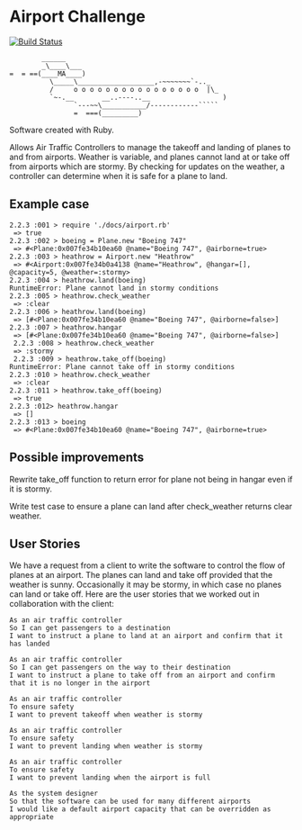Airport Challenge
=================
[![Build Status](https://travis-ci.org/makersacademy/airport_challenge.svg?branch=master)](https://travis-ci.org/makersacademy/airport_challenge)

```
        ______
        _\____\___
=  = ==(____MA____)
          \_____\___________________,-~~~~~~~`-.._
          /     o o o o o o o o o o o o o o o o  |\_
          `~-.__       __..----..__                  )
                `---~~\___________/------------`````
                =  ===(_________)

```




Software created with Ruby.

Allows Air Traffic Controllers to manage the takeoff and landing of planes to and from airports. Weather is variable, and planes cannot land at or take off from airports which are stormy. By checking for updates on the weather, a controller can determine when it is safe for a plane to land.

Example case
------------
```
2.2.3 :001 > require './docs/airport.rb'
 => true
2.2.3 :002 > boeing = Plane.new "Boeing 747"
 => #<Plane:0x007fe34b10ea60 @name="Boeing 747", @airborne=true>
2.2.3 :003 > heathrow = Airport.new "Heathrow"
 => #<Airport:0x007fe34b0a4138 @name="Heathrow", @hangar=[], @capacity=5, @weather=:stormy>
2.2.3 :004 > heathrow.land(boeing)
RuntimeError: Plane cannot land in stormy conditions
2.2.3 :005 > heathrow.check_weather
 => :clear
2.2.3 :006 > heathrow.land(boeing)
 => [#<Plane:0x007fe34b10ea60 @name="Boeing 747", @airborne=false>]
2.2.3 :007 > heathrow.hangar
 => [#<Plane:0x007fe34b10ea60 @name="Boeing 747", @airborne=false>]
 2.2.3 :008 > heathrow.check_weather
 => :stormy
 2.2.3 :009 > heathrow.take_off(boeing)
RuntimeError: Plane cannot take off in stormy conditions
2.2.3 :010 > heathrow.check_weather
 => :clear
2.2.3 :011 > heathrow.take_off(boeing)
 => true
2.2.3 :012> heathrow.hangar
 => []
2.2.3 :013 > boeing
 => #<Plane:0x007fe34b10ea60 @name="Boeing 747", @airborne=true>
```


Possible improvements
----------

Rewrite take_off function to return error for plane not being in hangar even if it is stormy.

Write test case to ensure a plane can land after check_weather returns clear weather.


User Stories
-----

We have a request from a client to write the software to control the flow of planes at an airport. The planes can land and take off provided that the weather is sunny. Occasionally it may be stormy, in which case no planes can land or take off.  Here are the user stories that we worked out in collaboration with the client:

```
As an air traffic controller
So I can get passengers to a destination
I want to instruct a plane to land at an airport and confirm that it has landed

As an air traffic controller
So I can get passengers on the way to their destination
I want to instruct a plane to take off from an airport and confirm that it is no longer in the airport

As an air traffic controller
To ensure safety
I want to prevent takeoff when weather is stormy

As an air traffic controller
To ensure safety
I want to prevent landing when weather is stormy

As an air traffic controller
To ensure safety
I want to prevent landing when the airport is full

As the system designer
So that the software can be used for many different airports
I would like a default airport capacity that can be overridden as appropriate
```
